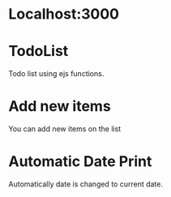 # Localhost:3000

# TodoList
Todo list using ejs functions.


# Add new items
You can add new items on the list

# Automatic Date Print

Automatically date is changed to current date.
